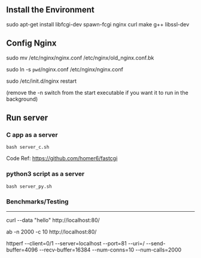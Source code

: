 ## Install the Environment

 sudo apt-get install libfcgi-dev spawn-fcgi nginx curl make g++ libssl-dev


## Config Nginx

 sudo mv /etc/nginx/nginx.conf /etc/nginx/old_nginx.conf.bk
 
 sudo ln -s `pwd`/nginx.conf /etc/nginx/nginx.conf
 
 sudo /etc/init.d/nginx restart
 
 (remove the -n switch from the start executable if you want it to run in the background)

## Run server

### C app as a server
```
bash server_c.sh
```

Code Ref: https://github.com/homer6/fastcgi 

### python3 script as a server
```
bash server_py.sh
```

### Benchmarks/Testing
------------------

 curl --data "hello" http://localhost:80/

 ab -n 2000 -c 10 http://localhost:80/

 httperf --client=0/1 --server=localhost --port=81 --uri=/ --send-buffer=4096 --recv-buffer=16384 --num-conns=10 --num-calls=2000

